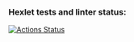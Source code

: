 ### Hexlet tests and linter status:
[![Actions Status](https://github.com/odollamCerbera/frontend-project-44/actions/workflows/hexlet-check.yml/badge.svg)](https://github.com/odollamCerbera/frontend-project-44/actions)